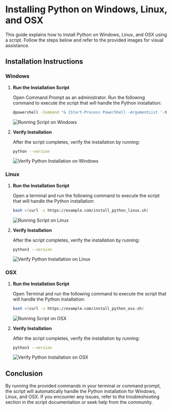 # Installing Python on Windows, Linux, and OSX

This guide explains how to install Python on Windows, Linux, and OSX using a script. Follow the steps below and refer to the provided images for visual assistance.

## Installation Instructions

### Windows

1. **Run the Installation Script**

   Open Command Prompt as an administrator. Run the following command to execute the script that will handle the Python installation:

   ```sh
   @powershell -Command "& {Start-Process PowerShell -ArgumentList '-NoProfile -ExecutionPolicy Bypass -File install_python_windows.ps1' -Verb RunAs}"
   ```

   ![Running Script on Windows](CobbBrandonGraham__030824.png)

2. **Verify Installation**

   After the script completes, verify the installation by running:

   ```sh
   python --version
   ```

   ![Verify Python Installation on Windows](CobbBrandonGraham__030824.png)

### Linux

1. **Run the Installation Script**

   Open a terminal and run the following command to execute the script that will handle the Python installation:

   ```sh
   bash <(curl -s https://example.com/install_python_linux.sh)
   ```

   ![Running Script on Linux](CobbBrandonGraham__030824.png)

2. **Verify Installation**

   After the script completes, verify the installation by running:

   ```sh
   python3 --version
   ```

   ![Verify Python Installation on Linux](CobbBrandonGraham__030824.png)

### OSX

1. **Run the Installation Script**

   Open Terminal and run the following command to execute the script that will handle the Python installation:

   ```sh
   bash <(curl -s https://example.com/install_python_osx.sh)
   ```

   ![Running Script on OSX](CobbBrandonGraham__030824.png)

2. **Verify Installation**

   After the script completes, verify the installation by running:

   ```sh
   python3 --version
   ```

   ![Verify Python Installation on OSX](CobbBrandonGraham__030824.png)

## Conclusion

By running the provided commands in your terminal or command prompt, the script will automatically handle the Python installation for Windows, Linux, and OSX. If you encounter any issues, refer to the troubleshooting section in the script documentation or seek help from the community.

